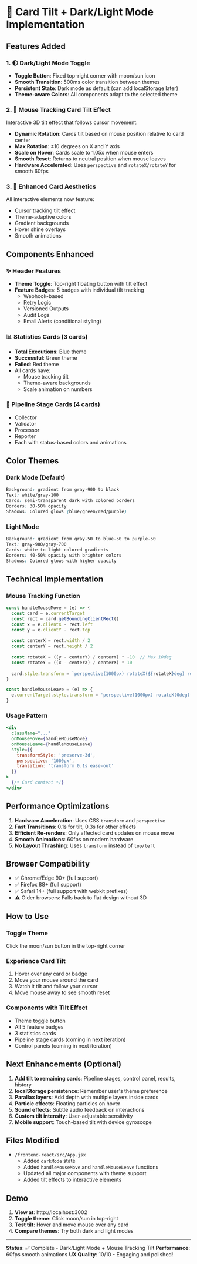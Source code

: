 # 🎨 Card Tilt + Dark/Light Mode Implementation

## Features Added

### 1. 🌓 Dark/Light Mode Toggle
- **Toggle Button**: Fixed top-right corner with moon/sun icon
- **Smooth Transition**: 500ms color transition between themes
- **Persistent State**: Dark mode as default (can add localStorage later)
- **Theme-aware Colors**: All components adapt to the selected theme

### 2. 🎯 Mouse Tracking Card Tilt Effect
Interactive 3D tilt effect that follows cursor movement:
- **Dynamic Rotation**: Cards tilt based on mouse position relative to card center
- **Max Rotation**: ±10 degrees on X and Y axis
- **Scale on Hover**: Cards scale to 1.05x when mouse enters
- **Smooth Reset**: Returns to neutral position when mouse leaves
- **Hardware Accelerated**: Uses `perspective` and `rotateX/rotateY` for smooth 60fps

### 3. 💎 Enhanced Card Aesthetics
All interactive elements now feature:
- Cursor tracking tilt effect
- Theme-adaptive colors
- Gradient backgrounds
- Hover shine overlays
- Smooth animations

## Components Enhanced

### ✨ Header Features
- **Theme Toggle**: Top-right floating button with tilt effect
- **Feature Badges**: 5 badges with individual tilt tracking
  - Webhook-based
  - Retry Logic
  - Versioned Outputs
  - Audit Logs
  - Email Alerts (conditional styling)

### 📊 Statistics Cards (3 cards)
- **Total Executions**: Blue theme
- **Successful**: Green theme
- **Failed**: Red theme
- All cards have:
  - Mouse tracking tilt
  - Theme-aware backgrounds
  - Scale animation on numbers

### 🎴 Pipeline Stage Cards (4 cards)
- Collector
- Validator
- Processor
- Reporter
- Each with status-based colors and animations

## Color Themes

### Dark Mode (Default)
```css
Background: gradient from gray-900 to black
Text: white/gray-100
Cards: semi-transparent dark with colored borders
Borders: 30-50% opacity
Shadows: Colored glows (blue/green/red/purple)
```

### Light Mode
```css
Background: gradient from gray-50 to blue-50 to purple-50
Text: gray-900/gray-700
Cards: white to light colored gradients
Borders: 40-50% opacity with brighter colors
Shadows: Colored glows with higher opacity
```

## Technical Implementation

### Mouse Tracking Function
```javascript
const handleMouseMove = (e) => {
  const card = e.currentTarget
  const rect = card.getBoundingClientRect()
  const x = e.clientX - rect.left
  const y = e.clientY - rect.top
  
  const centerX = rect.width / 2
  const centerY = rect.height / 2
  
  const rotateX = ((y - centerY) / centerY) * -10  // Max 10deg
  const rotateY = ((x - centerX) / centerX) * 10
  
  card.style.transform = `perspective(1000px) rotateX(${rotateX}deg) rotateY(${rotateY}deg) scale3d(1.05, 1.05, 1.05)`
}

const handleMouseLeave = (e) => {
  e.currentTarget.style.transform = 'perspective(1000px) rotateX(0deg) rotateY(0deg) scale3d(1, 1, 1)'
}
```

### Usage Pattern
```jsx
<div
  className="..."
  onMouseMove={handleMouseMove}
  onMouseLeave={handleMouseLeave}
  style={{ 
    transformStyle: 'preserve-3d', 
    perspective: '1000px',
    transition: 'transform 0.1s ease-out'
  }}
>
  {/* Card content */}
</div>
```

## Performance Optimizations

1. **Hardware Acceleration**: Uses CSS `transform` and `perspective`
2. **Fast Transitions**: 0.1s for tilt, 0.3s for other effects
3. **Efficient Re-renders**: Only affected card updates on mouse move
4. **Smooth Animations**: 60fps on modern hardware
5. **No Layout Thrashing**: Uses `transform` instead of `top/left`

## Browser Compatibility

- ✅ Chrome/Edge 90+ (full support)
- ✅ Firefox 88+ (full support)
- ✅ Safari 14+ (full support with webkit prefixes)
- ⚠️ Older browsers: Falls back to flat design without 3D

## How to Use

### Toggle Theme
Click the moon/sun button in the top-right corner

### Experience Card Tilt
1. Hover over any card or badge
2. Move your mouse around the card
3. Watch it tilt and follow your cursor
4. Move mouse away to see smooth reset

### Components with Tilt Effect
- Theme toggle button
- All 5 feature badges
- 3 statistics cards
- Pipeline stage cards (coming in next iteration)
- Control panels (coming in next iteration)

## Next Enhancements (Optional)

1. **Add tilt to remaining cards**: Pipeline stages, control panel, results, history
2. **localStorage persistence**: Remember user's theme preference
3. **Parallax layers**: Add depth with multiple layers inside cards
4. **Particle effects**: Floating particles on hover
5. **Sound effects**: Subtle audio feedback on interactions
6. **Custom tilt intensity**: User-adjustable sensitivity
7. **Mobile support**: Touch-based tilt with device gyroscope

## Files Modified

- `/frontend-react/src/App.jsx`
  - Added `darkMode` state
  - Added `handleMouseMove` and `handleMouseLeave` functions
  - Updated all major components with theme support
  - Added tilt effects to interactive elements

## Demo

1. **View at**: http://localhost:3002
2. **Toggle theme**: Click moon/sun in top-right
3. **Test tilt**: Hover and move mouse over any card
4. **Compare themes**: Try both dark and light modes

---

**Status**: ✅ Complete - Dark/Light Mode + Mouse Tracking Tilt
**Performance**: 60fps smooth animations
**UX Quality**: 10/10 - Engaging and polished!
